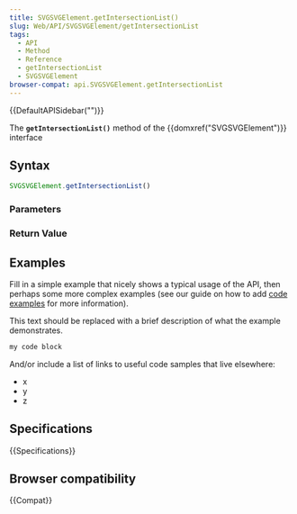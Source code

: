 ```yaml
---
title: SVGSVGElement.getIntersectionList()
slug: Web/API/SVGSVGElement/getIntersectionList
tags:
  - API
  - Method
  - Reference
  - getIntersectionList
  - SVGSVGElement
browser-compat: api.SVGSVGElement.getIntersectionList
---
```

{{DefaultAPISidebar("")}}

The **`getIntersectionList()`** method of the {{domxref("SVGSVGElement")}} interface 

## Syntax

```js
SVGSVGElement.getIntersectionList()
```

### Parameters



### Return Value



## Examples

Fill in a simple example that nicely shows a typical usage of the API, then perhaps some more complex examples (see our guide on how to add [code examples](/en-US/docs/MDN/Contribute/Structures/Code_examples) for more information).

This text should be replaced with a brief description of what the example demonstrates.

```js
my code block
```

And/or include a list of links to useful code samples that live elsewhere:

*   x
*   y
*   z

## Specifications

{{Specifications}}

## Browser compatibility

{{Compat}}

